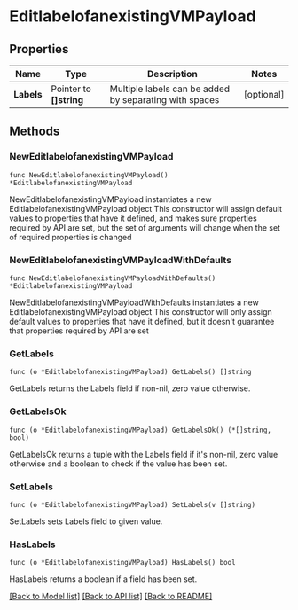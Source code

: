 # EditlabelofanexistingVMPayload

## Properties

Name | Type | Description | Notes
------------ | ------------- | ------------- | -------------
**Labels** | Pointer to **[]string** | Multiple labels can be added by separating with spaces | [optional] 

## Methods

### NewEditlabelofanexistingVMPayload

`func NewEditlabelofanexistingVMPayload() *EditlabelofanexistingVMPayload`

NewEditlabelofanexistingVMPayload instantiates a new EditlabelofanexistingVMPayload object
This constructor will assign default values to properties that have it defined,
and makes sure properties required by API are set, but the set of arguments
will change when the set of required properties is changed

### NewEditlabelofanexistingVMPayloadWithDefaults

`func NewEditlabelofanexistingVMPayloadWithDefaults() *EditlabelofanexistingVMPayload`

NewEditlabelofanexistingVMPayloadWithDefaults instantiates a new EditlabelofanexistingVMPayload object
This constructor will only assign default values to properties that have it defined,
but it doesn't guarantee that properties required by API are set

### GetLabels

`func (o *EditlabelofanexistingVMPayload) GetLabels() []string`

GetLabels returns the Labels field if non-nil, zero value otherwise.

### GetLabelsOk

`func (o *EditlabelofanexistingVMPayload) GetLabelsOk() (*[]string, bool)`

GetLabelsOk returns a tuple with the Labels field if it's non-nil, zero value otherwise
and a boolean to check if the value has been set.

### SetLabels

`func (o *EditlabelofanexistingVMPayload) SetLabels(v []string)`

SetLabels sets Labels field to given value.

### HasLabels

`func (o *EditlabelofanexistingVMPayload) HasLabels() bool`

HasLabels returns a boolean if a field has been set.


[[Back to Model list]](../README.md#documentation-for-models) [[Back to API list]](../README.md#documentation-for-api-endpoints) [[Back to README]](../README.md)


